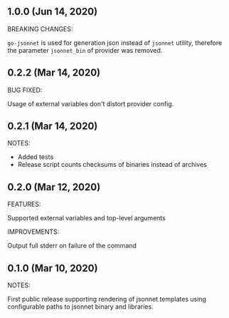 ## 1.0.0 (Jun 14, 2020)

BREAKING CHANGES:

`go-jsonnet` is used for generation json instead of `jsonnet` utility, therefore
the parameter `jsonnet_bin` of provider was removed.

## 0.2.2 (Mar 14, 2020)

BUG FIXED:

Usage of external variables don't distort provider config.

## 0.2.1 (Mar 14, 2020)

NOTES:

* Added tests
* Release script counts checksums of binaries instead of archives 

## 0.2.0 (Mar 12, 2020)

FEATURES:

Supported external variables and top-level arguments

IMPROVEMENTS:

Output full stderr on failure of the command

## 0.1.0 (Mar 10, 2020)

NOTES:

First public release supporting rendering of jsonnet templates using configurable paths to jsonnet binary and libraries.
